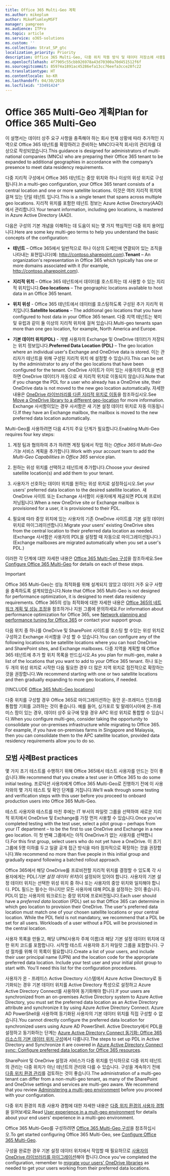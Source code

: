 ```yaml
---
title: Office 365 Multi-Geo 계획
ms.author: mikeplum
author: MikePlumleyMSFT
manager: pamgreen
ms.audience: ITPro
ms.topic: article
ms.service: o365-solutions
ms.custom: ''
ms.collection: Strat_SP_gtc
localization_priority: Priority
description: Office 365 Multi-Geo, 다중 위치 작동 방식 및 데이터 저장소에 사용할 수 있는 지리적 위치에 대해 알아봅니다.
ms.openlocfilehash: 4f7905c55cbb926978a43d70300a70d451512f6f
ms.sourcegitcommit: 85974a1891ac45286efa13cc76eefa3cce28fc22
ms.translationtype: HT
ms.contentlocale: ko-KR
ms.lasthandoff: 04/30/2019
ms.locfileid: "33491424"
---
```

# <a name="plan-for-office-365-multi-geo"></a><span data-ttu-id="2a9eb-103">Office 365 Multi-Geo 계획</span><span class="sxs-lookup"><span data-stu-id="2a9eb-103">Plan for Office 365 Multi-Geo</span></span>

<span data-ttu-id="2a9eb-104">이 설명서는 데이터 상주 요구 사항을 충족해야 하는 회사 현재 상황에 따라 추가적인 지역으로 Office 365 테넌트를 확장하려고 준비하는 MNC(다국적 회사)의 관리자를 대상으로 작성되었습니다.</span><span class="sxs-lookup"><span data-stu-id="2a9eb-104">This guidance is designed for administrators of multi-national companies (MNCs) who are preparing their Office 365 tenant to be expanded to additional geographies in accordance with the company’s presence to meet data residency requirements.</span></span>

<span data-ttu-id="2a9eb-105">다중 지리적 구성에서 Office 365 테넌트는 중앙 위치와 하나 이상의 위성 위치로 구성됩니다.</span><span class="sxs-lookup"><span data-stu-id="2a9eb-105">In a multi-geo configuration, your Office 365 tenant consists of a central location and one or more satellite locations.</span></span> <span data-ttu-id="2a9eb-106">이것은 여러 지리적 위치에 걸쳐 있는 단일 테넌트
입니다.</span><span class="sxs-lookup"><span data-stu-id="2a9eb-106">This is a single tenant that spans across multiple geo locations.</span></span> <span data-ttu-id="2a9eb-107">지리적 위치를 포함한 테넌트 정보는 Azure Active Directory(AAD)에서 관리합니다.</span><span class="sxs-lookup"><span data-stu-id="2a9eb-107">Your tenant information, including geo locations, is mastered in Azure Active Directory (AAD).</span></span>

<span data-ttu-id="2a9eb-108">다음은 구성의 기본 개념을 이해하는 데 도움이 되는 몇 가지 핵심적인 다중 위치 용어입니다.</span><span class="sxs-lookup"><span data-stu-id="2a9eb-108">Here are some key multi-geo terms to help you understand the basic concepts of the configuration:</span></span>

-   <span data-ttu-id="2a9eb-109">**테넌트** – Office 365에서 일반적으로 하나 이상의 도메인에 연결되어 있는 조직을 나타내는 표현입니다(예: http://contoso.sharepoint.com).</span><span class="sxs-lookup"><span data-stu-id="2a9eb-109">**Tenant** – An organization's representation in Office 365 which typically has one or more domains associated with it (for example, http://contoso.sharepoint.com).</span></span> 

-   <span data-ttu-id="2a9eb-110">**지리적 위치** – Office 365 테넌트에서 데이터를 호스트하는 데 사용할 수 있는 지리적 위치입니다.</span><span class="sxs-lookup"><span data-stu-id="2a9eb-110">**Geo locations** – The geographic locations available to host data in an Office 365 tenant.</span></span>

-   <span data-ttu-id="2a9eb-111">**위치 위성** - Office 365 테넌트에서 데이터를 호스팅하도록 구성된 추가 지리적 위치입니다.</span><span class="sxs-lookup"><span data-stu-id="2a9eb-111">**Satellite locations** – The additional geo locations that you have configured to host data in your Office 365 tenant.</span></span> <span data-ttu-id="2a9eb-112">다중 지역 테넌트는 북미 및 유럽과 같이 둘 이상의 지리적 위치에 걸쳐 있습니다.</span><span class="sxs-lookup"><span data-stu-id="2a9eb-112">Multi-geo tenants span more than one geo location, for example, North America and Europe.</span></span>

-   <span data-ttu-id="2a9eb-113">**기본 데이터 위치(PDL)** - 개별 사용자의 Exchange 및 OneDrive 데이터가 저장되는 위치 정보입니다.</span><span class="sxs-lookup"><span data-stu-id="2a9eb-113">**Preferred Data Location (PDL)** – The geo location where an individual user's Exchange and OneDrive data is stored.</span></span> <span data-ttu-id="2a9eb-114">이는 관리자가 테넌트을 위해 구성된 지리적 위치 에 설정할 수 있습니다.</span><span class="sxs-lookup"><span data-stu-id="2a9eb-114">This can be set by the administrator to any of the geo locations that have been configured for the tenant.</span></span> <span data-ttu-id="2a9eb-115">OneDrive 사이트가 이미 있는 사용자의 PDL을 변경하면 OneDrive 데이터가 자동으로 새 지리적 위치로 이동되지 않습니다.</span><span class="sxs-lookup"><span data-stu-id="2a9eb-115">Note that if you change the PDL for a user who already has a OneDrive site, their OneDrive data is not moved to the new geo location automatically.</span></span> <span data-ttu-id="2a9eb-116">자세한 내용은 [OneDrive 라이브러리를 다른 지리적 위치로 이동](move-onedrive-between-geo-locations.md)을 참조하십시오.</span><span class="sxs-lookup"><span data-stu-id="2a9eb-116">See [Move a OneDrive library to a different geo-location](move-onedrive-between-geo-locations.md) for more information.</span></span> <span data-ttu-id="2a9eb-117">Exchange 사서함이있는 경우 사서함은 새 기본 설정 데이터 위치로 자동 이동됩니다.</span><span class="sxs-lookup"><span data-stu-id="2a9eb-117">If they have an Exchange mailbox, the mailbox is moved to the new preferred data location automatically.</span></span>

<span data-ttu-id="2a9eb-118">Multi-Geo를 사용하려면 다음 4가지 주요 단계가 필요합니다.</span><span class="sxs-lookup"><span data-stu-id="2a9eb-118">Enabling Multi-Geo requires four key steps:</span></span>

1.  <span data-ttu-id="2a9eb-119">계정 팀과 협의하여 추가 하려면 계정 팀에서 작업 하는 _Office 365의 Multi-Geo 기능_ 서비스 계획을 추가합니다.</span><span class="sxs-lookup"><span data-stu-id="2a9eb-119">Work with your account team to add the _Multi-Geo Capabilities in Office 365_ service plan.</span></span>

2.  <span data-ttu-id="2a9eb-120">원하는 위성 위치를 선택하고 테넌트에 추가합니다.</span><span class="sxs-lookup"><span data-stu-id="2a9eb-120">Choose your desired satellite location(s) and add them to your tenant.</span></span>

3.  <span data-ttu-id="2a9eb-121">사용자가 선호하는 데이터 위치를 원하는 위성 위치로 설정하십시오.</span><span class="sxs-lookup"><span data-stu-id="2a9eb-121">Set your users' preferred data location to the desired satellite location.</span></span> <span data-ttu-id="2a9eb-122">새 OneDrive 사이트 또는 Exchange 사서함이 사용자에게 제공되면 PDL에 프로비저닝됩니다.</span><span class="sxs-lookup"><span data-stu-id="2a9eb-122">When a new OneDrive site or Exchange mailbox is provisioned for a user, it is provisioned to their PDL.</span></span>

4.  <span data-ttu-id="2a9eb-123">필요에 따라 중앙 위치에 있는 사용자의 기존 OneDrive 사이트를 기본 설정 데이터 위치로 마이그레이션합니다.</span><span class="sxs-lookup"><span data-stu-id="2a9eb-123">Migrate your users' existing OneDrive sites from the central location to their preferred data location as needed.</span></span> <span data-ttu-id="2a9eb-124">(Exchange 사서함은 사용자의 PDL을 설정할 때 자동으로 마이그레이션됩니다.)</span><span class="sxs-lookup"><span data-stu-id="2a9eb-124">(Exchange mailboxes are migrated automatically when you set a user's PDL.)</span></span>

<span data-ttu-id="2a9eb-125">이러한 각 단계에 대한 자세한 내용은 [Office 365 Multi-Geo 구성](multi-geo-tenant-configuration.md)을 참조하세요.</span><span class="sxs-lookup"><span data-stu-id="2a9eb-125">See [Configure Office 365 Multi-Geo](multi-geo-tenant-configuration.md) for details on each of these steps.</span></span>

> [!IMPORTANT]
> <span data-ttu-id="2a9eb-126">Office 365 Multi-Geo는 성능 최적화를 위해 설계되지 않았고 데이터 거주 요구 사항을 충족하도록 설계되었습니다.</span><span class="sxs-lookup"><span data-stu-id="2a9eb-126">Note that Office 365 Multi-Geo is not designed for performance optimization, it is designed to meet data residency requirements.</span></span> <span data-ttu-id="2a9eb-127">Office 365의 성능 최적화에 대한 자세한 내용은 [Office 365의 네트워크 계획 및 성능 조정](https://support.office.com/article/e5f1228c-da3c-4654-bf16-d163daee8848)을 참조하거나 지원 그룹에 문의하세요.</span><span class="sxs-lookup"><span data-stu-id="2a9eb-127">For information about performance optimization for Office 365, see [Network planning and performance tuning for Office 365](https://support.office.com/article/e5f1228c-da3c-4654-bf16-d163daee8848) or contact your support group.</span></span>

<span data-ttu-id="2a9eb-128">다음 위치 중 하나를 OneDrive 및 SharePoint 사이트를 호스팅 할 수있는 위성 위치로 구성하고 Exchange 사서함을 구성 할 수 있습니다.</span><span class="sxs-lookup"><span data-stu-id="2a9eb-128">You can configure any of the following locations to be satellite locations where you can host OneDrive and SharePoint sites, and Exchange mailboxes.</span></span> <span data-ttu-id="2a9eb-129">다중 지역을 계획할 때 Office 365 테넌트에 추가 할 위치 목록을 만드십시오.</span><span class="sxs-lookup"><span data-stu-id="2a9eb-129">As you plan for multi-geo, make a list of the locations that you want to add to your Office 365 tenant.</span></span> <span data-ttu-id="2a9eb-130">하나 또는 두 개의 위성 위치로 시작한 다음 필요한 경우 더 많은 지역 위치로 점진적으로 확장하는 것을 권장합니다.</span><span class="sxs-lookup"><span data-stu-id="2a9eb-130">We recommend starting with one or two satellite locations and then gradually expanding to more geo locations, if needed.</span></span>

[!INCLUDE [Office 365 Multi-Geo locations](includes/office-365-multi-geo-locations.md)]

<span data-ttu-id="2a9eb-p108">다중 위치를 구성할 경우 Office 365로 마이그레이션하는 동안 온-프레미스 인프라를 통합할 기회를 고려하는 것이 좋습니다. 예를 들어, 싱가포르 및 말레이시아에 온-프레미스 팜이 있는 경우, 데이터 상주 요구에 맞을 경우 APC 위성 위치로 통합할 수 있습니다.</span><span class="sxs-lookup"><span data-stu-id="2a9eb-p108">When you configure multi-geo, consider taking the opportunity to consolidate your on-premises infrastructure while migrating to Office 365. For example, if you have on-premises farms in Singapore and Malaysia, then you can consolidate them to the APC satellite location, provided data residency requirements allow you to do so.</span></span>

## <a name="best-practices"></a><span data-ttu-id="2a9eb-133">모범 사례</span><span class="sxs-lookup"><span data-stu-id="2a9eb-133">Best practices</span></span>

<span data-ttu-id="2a9eb-134">몇 가지 초기 테스트를 수행하기 위해 Office 365에서 테스트 사용자를 만드는 것이 좋습니다.</span><span class="sxs-lookup"><span data-stu-id="2a9eb-134">We recommend that you create a test user in Office 365 to do some initial testing.</span></span> <span data-ttu-id="2a9eb-135">프로덕션 사용자에게 Office 365 Multi-Geo로 진행하기 전에 이 사용자와의 몇 가지 테스트 및 확인 단계를 거칩니다.</span><span class="sxs-lookup"><span data-stu-id="2a9eb-135">We’ll walk through some testing and verification steps with this user before you proceed to onboard production users into Office 365 Multi-Geo.</span></span>

<span data-ttu-id="2a9eb-136">테스트 사용자와 테스트를 마친 후에는 IT 부서의 파일럿 그룹을 선택하여 새로운 지리적 위치에서 OneDrive 및 Exchange를 가장 먼저 사용할 수 있습니다.</span><span class="sxs-lookup"><span data-stu-id="2a9eb-136">Once you’ve completed testing with the test user, select a pilot group – perhaps from your IT department – to be the first to use OneDrive and Exchange in a new geo location.</span></span> <span data-ttu-id="2a9eb-137">이 첫 번째 그룹에서는 아직 OneDrive가 없는 사용자를 선택합니다.</span><span class="sxs-lookup"><span data-stu-id="2a9eb-137">For this first group, select users who do not yet have a OneDrive.</span></span> <span data-ttu-id="2a9eb-138">이 초기 그룹에 5명 이하를 두고 일괄 공개 접근 방식을 따라 점차적으로 확장하는 것을 권장합니다.</span><span class="sxs-lookup"><span data-stu-id="2a9eb-138">We recommend no more than five people in this initial group and gradually expand following a batched rollout approach.</span></span>

<span data-ttu-id="2a9eb-p111">Office 365에서 해당 OneDrive를 프로비전할 지리적 위치를 결정할 수 있도록 각 사용자에게는 PDL(*기본 설정 데이터 위치*)이 설정되어 있어야 합니다. 사용자의 기본 설정 데이터 위치는 선택한 위성 위치 중 하나 또는 사용자의 중앙 위치와 일치해야 합니다. PDL 필드는 필수는 아니지만 모든 사용자에 대해 PDL을 설정하는 것이 좋습니다. PDL이 없는 사용자의 워크로드는 중앙 위치에 프로비전됩니다.</span><span class="sxs-lookup"><span data-stu-id="2a9eb-p111">Each user should have a *preferred data location* (PDL) set so that Office 365 can determine in which geo location to provision their OneDrive. The user's preferred data location must match one of your chosen satellite locations or your central location. While the PDL field is not mandatory, we recommend that a PDL be set for all users. Workloads of a user without a PDL will be provisioned in the central location.</span></span>

<span data-ttu-id="2a9eb-p112">사용자 목록을 만들고, 해당 UPN(사용자 주체 이름)과 해당 기본 설정 데이터 위치에 대한 위치 코드를 포함합니다. 시작할 테스트 사용자와 초기 파일럿 그룹을 포함합니다. 구성 절차를 위해 이 목록이 필요합니다.</span><span class="sxs-lookup"><span data-stu-id="2a9eb-p112">Create a list of your users, and include their user principal name (UPN) and the location code for the appropriate preferred data location. Include your test user and your initial pilot group to start with. You'll need this list for the configuration procedures.</span></span>

<span data-ttu-id="2a9eb-146">사용자가 온 - 프레미스 Active Directory 시스템에서 Azure Active Directory로 동기화되는 경우 기본 데이터 위치를 Active Directory 특성으로 설정하고 Azure Active Directory Connect를 사용하여 동기화해야 합니다.</span><span class="sxs-lookup"><span data-stu-id="2a9eb-146">If your users are synchronized from an on-premises Active Directory system to Azure Active Directory, you must set the preferred data location as an Active Directory attribute and synchronize it by using Azure Active Directory Connect.</span></span> <span data-ttu-id="2a9eb-147">Azure AD PowerShell을 사용하여 동기화된 사용자의 기본 데이터 위치를 직접 구성할 수 없습니다.</span><span class="sxs-lookup"><span data-stu-id="2a9eb-147">You cannot directly configure the preferred data location for synchronized users using Azure AD PowerShell.</span></span> <span data-ttu-id="2a9eb-148">Active Directory에서 PDL을 설정하고 동기화하는 단계는 [Azure Active Directory Connect 동기화: Office 365 리소스의 기본 데이터 위치 구성](https://docs.microsoft.com/ko-KR/azure/active-directory/connect/active-directory-aadconnectsync-feature-preferreddatalocation)에서 다룹니다.</span><span class="sxs-lookup"><span data-stu-id="2a9eb-148">The steps to set up PDL in Active Directory and Synchronize it are covered in [Azure Active Directory Connect sync: Configure preferred data location for Office 365 resources](https://docs.microsoft.com/ko-KR/azure/active-directory/connect/active-directory-aadconnectsync-feature-preferreddatalocation).</span></span>

<span data-ttu-id="2a9eb-p114">SharePoint 및 OneDrive 설정과 서비스가 다중 위치를 인식하므로 다중 위치 테넌트의 관리는 다중 위치가 아닌 테넌트의 관리와 다를 수 있습니다. 구성을 계속하기 전에 [다중 위치 환경 관리](administering-a-multi-geo-environment.md)를 검토하는 것이 좋습니다.</span><span class="sxs-lookup"><span data-stu-id="2a9eb-p114">The administration of a multi-geo tenant can differ from a non-multi-geo tenant, as many of the SharePoint and OneDrive settings and services are multi-geo aware. We recommend that you review [Administering a multi-geo environment](administering-a-multi-geo-environment.md) before you proceed with your configuration.</span></span>

<span data-ttu-id="2a9eb-151">다중 위치 환경의 최종 사용자 경험에 대한 자세한 내용은 [다중 위치 환경의 사용자 경험](multi-geo-user-experience.md)을 읽어보세요.</span><span class="sxs-lookup"><span data-stu-id="2a9eb-151">Read [User experience in a mult-geo environment](multi-geo-user-experience.md) for details about your end users' experience in a multi-geo environment.</span></span>

<span data-ttu-id="2a9eb-152">Office 365 Multi-Geo를 구성하려면 [Office 365 Multi-Geo 구성](multi-geo-tenant-configuration.md)을 참조하십시오.</span><span class="sxs-lookup"><span data-stu-id="2a9eb-152">To get started configuring Office 365 Multi-Geo, see [Configure Office 365 Multi-Geo](multi-geo-tenant-configuration.md).</span></span>

<span data-ttu-id="2a9eb-153">구성을 완료한 경우 기본 설정 데이터 위치에서 작업할 때 필요하므로 [사용자의 OneDrive 라이브러리를 마이그레이션](move-onedrive-between-geo-locations.md)해야 합니다.</span><span class="sxs-lookup"><span data-stu-id="2a9eb-153">Once you've completed the configuration, remember to [migrate your users' OneDrive libraries](move-onedrive-between-geo-locations.md) as needed to get your users working from their preferred data locations.</span></span>
